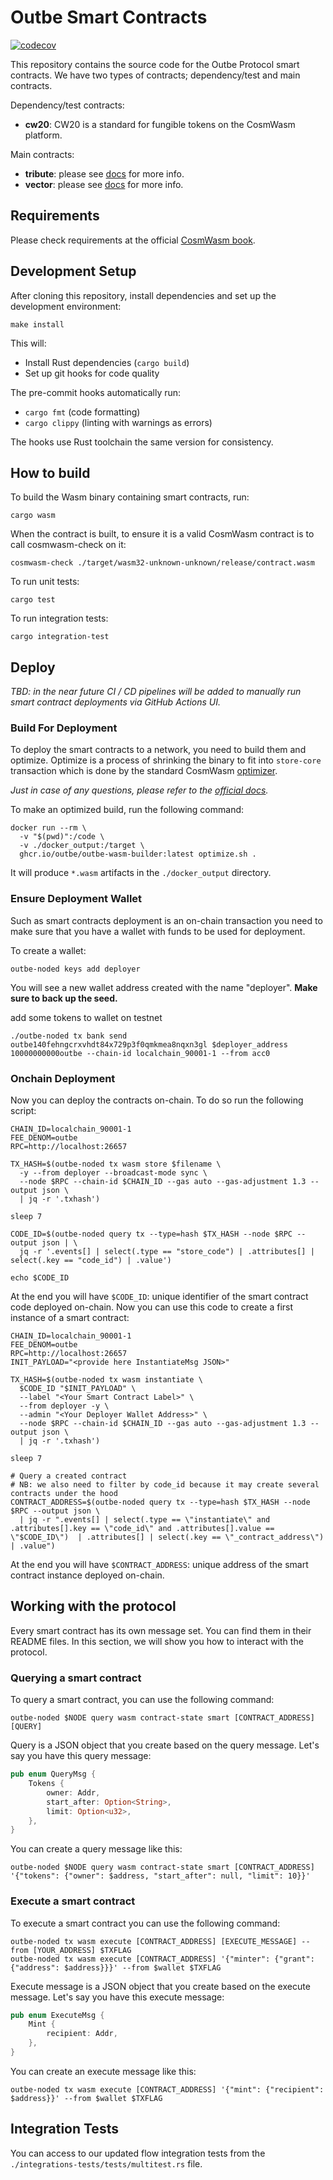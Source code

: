 # Outbe Smart Contracts

[![codecov](https://codecov.io/gh/outbe/outbe-contracts/graph/badge.svg?token=8OI56ZGYQQ)](https://codecov.io/gh/outbe/outbe-contracts)

This repository contains the source code for the Outbe Protocol smart contracts.
We have two types of contracts; dependency/test and main contracts.

Dependency/test contracts:

- **cw20**: CW20 is a standard for fungible tokens on the CosmWasm platform.

Main contracts:

- **tribute**: please see [docs](contracts/tribute/README.md) for more info.
- **vector**: please see [docs](contracts/vector/README.md) for more info.




## Requirements

Please check requirements at the official [CosmWasm book](https://book.cosmwasm.com/setting-up-env.html).

## Development Setup

After cloning this repository, install dependencies and set up the development environment:

```shell
make install
```

This will:
- Install Rust dependencies (`cargo build`)
- Set up git hooks for code quality

The pre-commit hooks automatically run:
- `cargo fmt` (code formatting)  
- `cargo clippy` (linting with warnings as errors)

The hooks use Rust toolchain the same version for consistency.

## How to build

To build the Wasm binary containing smart contracts, run:

```shell
cargo wasm
```

When the contract is built, to ensure it is a valid CosmWasm contract is to call cosmwasm-check on it:

```shell
cosmwasm-check ./target/wasm32-unknown-unknown/release/contract.wasm
```

To run unit tests:

```shell
cargo test
```

To run integration tests:

```shell
cargo integration-test
```

## Deploy

_TBD: in the near future CI / CD pipelines will be added to manually run smart contract deployments
via GitHub Actions UI._

### Build For Deployment

To deploy the smart contracts to a network, you need to build them and optimize.
Optimize is a process of shrinking the binary to fit into `store-core` transaction
which is done by the standard CosmWasm [optimizer](https://github.com/CosmWasm/optimizer).

_Just in case of any questions, please refer to the [official docs](https://cosmwasm.cosmos.network/wasmd/getting-started/cli#upload-code)._

To make an optimized build, run the following command:

```shell
docker run --rm \
  -v "$(pwd)":/code \
  -v ./docker_output:/target \
  ghcr.io/outbe/outbe-wasm-builder:latest optimize.sh .
```

It will produce `*.wasm` artifacts in the `./docker_output` directory.

### Ensure Deployment Wallet

Such as smart contracts deployment is an on-chain transaction you need to make sure that
you have a wallet with funds to be used for deployment.

To create a wallet:

```shell
outbe-noded keys add deployer
```

You will see a new wallet address created with the name "deployer". **Make sure to back up the seed.**

add some tokens to wallet on testnet

```
./outbe-noded tx bank send outbe140fehngcrxvhdt84x729p3f0qmkmea8nqxn3gl $deployer_address 10000000000outbe --chain-id localchain_90001-1 --from acc0
```

### Onchain Deployment

Now you can deploy the contracts on-chain. To do so run the following script:

```shell
CHAIN_ID=localchain_90001-1
FEE_DENOM=outbe
RPC=http://localhost:26657

TX_HASH=$(outbe-noded tx wasm store $filename \
  -y --from deployer --broadcast-mode sync \
  --node $RPC --chain-id $CHAIN_ID --gas auto --gas-adjustment 1.3 --output json \
  | jq -r '.txhash')

sleep 7

CODE_ID=$(outbe-noded query tx --type=hash $TX_HASH --node $RPC --output json | \
  jq -r '.events[] | select(.type == "store_code") | .attributes[] | select(.key == "code_id") | .value')

echo $CODE_ID
```

At the end you will have `$CODE_ID`: unique identifier of the smart contract code deployed on-chain.
Now you can use this code to create a first instance of a smart contract:

```shell
CHAIN_ID=localchain_90001-1
FEE_DENOM=outbe
RPC=http://localhost:26657
INIT_PAYLOAD="<provide here InstantiateMsg JSON>"

TX_HASH=$(outbe-noded tx wasm instantiate \
  $CODE_ID "$INIT_PAYLOAD" \
  --label "<Your Smart Contract Label>" \
  --from deployer -y \
  --admin "<Your Deployer Wallet Address>" \
  --node $RPC --chain-id $CHAIN_ID --gas auto --gas-adjustment 1.3 --output json \
  | jq -r '.txhash')

sleep 7

# Query a created contract
# NB: we also need to filter by code_id because it may create several contracts under the hood
CONTRACT_ADDRESS=$(outbe-noded query tx --type=hash $TX_HASH --node $RPC --output json \
  | jq -r ".events[] | select(.type == \"instantiate\" and .attributes[].key == \"code_id\" and .attributes[].value == \"$CODE_ID\")  | .attributes[] | select(.key == \"_contract_address\") | .value")
```

At the end you will have `$CONTRACT_ADDRESS`: unique address of the smart contract instance deployed on-chain.

## Working with the protocol

Every smart contract has its own message set. You can find them in their README files.
In this section, we will show you how to interact with the protocol.

### Querying a smart contract

To query a smart contract, you can use the following command:

```shell
outbe-noded $NODE query wasm contract-state smart [CONTRACT_ADDRESS] [QUERY]
```

Query is a JSON object that you create based on the query message. Let's say you have this query message:

```rust
pub enum QueryMsg {
    Tokens {
        owner: Addr,
        start_after: Option<String>,
        limit: Option<u32>,
    },
}
```

You can create a query message like this:

```shell
outbe-noded $NODE query wasm contract-state smart [CONTRACT_ADDRESS] '{"tokens": {"owner": $address, "start_after": null, "limit": 10}}'
```

### Execute a smart contract

To execute a smart contract you can use the following command:

```shell
outbe-noded tx wasm execute [CONTRACT_ADDRESS] [EXECUTE_MESSAGE] --from [YOUR_ADDRESS] $TXFLAG
outbe-noded tx wasm execute [CONTRACT_ADDRESS] '{"minter": {"grant": {"address": $address}}}' --from $wallet $TXFLAG
```

Execute message is a JSON object that you create based on the execute message. Let's say you have this execute message:

```rust
pub enum ExecuteMsg {
    Mint {
        recipient: Addr,
    },
}
```

You can create an execute message like this:

```shell
outbe-noded tx wasm execute [CONTRACT_ADDRESS] '{"mint": {"recipient": $address}}' --from $wallet $TXFLAG
```

## Integration Tests

You can access to our updated flow integration tests from the `./integrations-tests/tests/multitest.rs` file.
